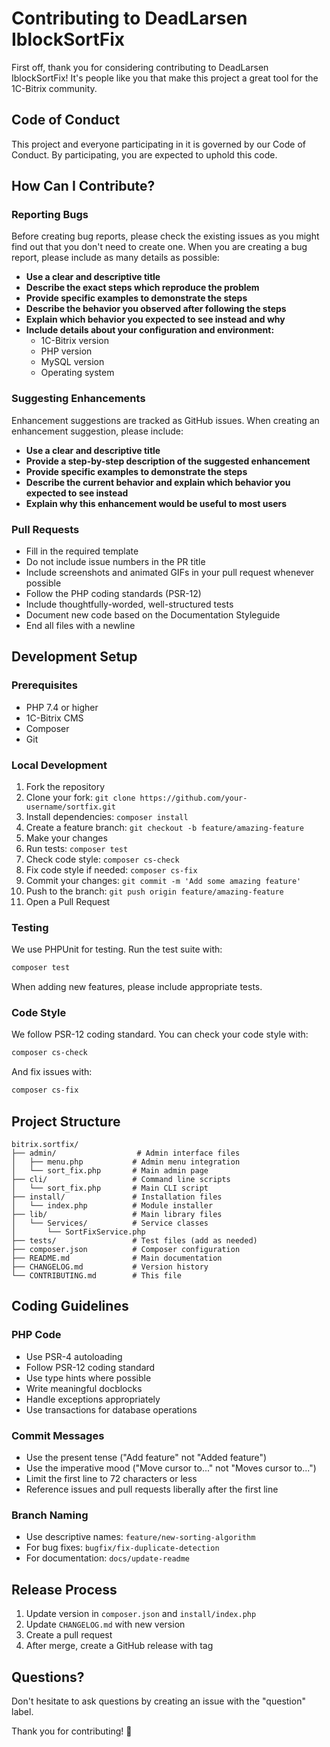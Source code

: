 # Contributing to DeadLarsen IblockSortFix

First off, thank you for considering contributing to DeadLarsen IblockSortFix! It's people like you that make this project a great tool for the 1C-Bitrix community.

## Code of Conduct

This project and everyone participating in it is governed by our Code of Conduct. By participating, you are expected to uphold this code.

## How Can I Contribute?

### Reporting Bugs

Before creating bug reports, please check the existing issues as you might find out that you don't need to create one. When you are creating a bug report, please include as many details as possible:

* **Use a clear and descriptive title**
* **Describe the exact steps which reproduce the problem**
* **Provide specific examples to demonstrate the steps**
* **Describe the behavior you observed after following the steps**
* **Explain which behavior you expected to see instead and why**
* **Include details about your configuration and environment:**
  * 1C-Bitrix version
  * PHP version
  * MySQL version
  * Operating system

### Suggesting Enhancements

Enhancement suggestions are tracked as GitHub issues. When creating an enhancement suggestion, please include:

* **Use a clear and descriptive title**
* **Provide a step-by-step description of the suggested enhancement**
* **Provide specific examples to demonstrate the steps**
* **Describe the current behavior and explain which behavior you expected to see instead**
* **Explain why this enhancement would be useful to most users**

### Pull Requests

* Fill in the required template
* Do not include issue numbers in the PR title
* Include screenshots and animated GIFs in your pull request whenever possible
* Follow the PHP coding standards (PSR-12)
* Include thoughtfully-worded, well-structured tests
* Document new code based on the Documentation Styleguide
* End all files with a newline

## Development Setup

### Prerequisites

* PHP 7.4 or higher
* 1C-Bitrix CMS
* Composer
* Git

### Local Development

1. Fork the repository
2. Clone your fork: `git clone https://github.com/your-username/sortfix.git`
3. Install dependencies: `composer install`
4. Create a feature branch: `git checkout -b feature/amazing-feature`
5. Make your changes
6. Run tests: `composer test`
7. Check code style: `composer cs-check`
8. Fix code style if needed: `composer cs-fix`
9. Commit your changes: `git commit -m 'Add some amazing feature'`
10. Push to the branch: `git push origin feature/amazing-feature`
11. Open a Pull Request

### Testing

We use PHPUnit for testing. Run the test suite with:

```bash
composer test
```

When adding new features, please include appropriate tests.

### Code Style

We follow PSR-12 coding standard. You can check your code style with:

```bash
composer cs-check
```

And fix issues with:

```bash
composer cs-fix
```

## Project Structure

```
bitrix.sortfix/
├── admin/                  # Admin interface files
│   ├── menu.php           # Admin menu integration
│   └── sort_fix.php       # Main admin page
├── cli/                   # Command line scripts
│   └── sort_fix.php       # Main CLI script
├── install/               # Installation files
│   └── index.php          # Module installer
├── lib/                   # Main library files
│   └── Services/          # Service classes
│       └── SortFixService.php
├── tests/                 # Test files (add as needed)
├── composer.json          # Composer configuration
├── README.md              # Main documentation
├── CHANGELOG.md           # Version history
└── CONTRIBUTING.md        # This file
```

## Coding Guidelines

### PHP Code

* Use PSR-4 autoloading
* Follow PSR-12 coding standard
* Use type hints where possible
* Write meaningful docblocks
* Handle exceptions appropriately
* Use transactions for database operations

### Commit Messages

* Use the present tense ("Add feature" not "Added feature")
* Use the imperative mood ("Move cursor to..." not "Moves cursor to...")
* Limit the first line to 72 characters or less
* Reference issues and pull requests liberally after the first line

### Branch Naming

* Use descriptive names: `feature/new-sorting-algorithm`
* For bug fixes: `bugfix/fix-duplicate-detection`
* For documentation: `docs/update-readme`

## Release Process

1. Update version in `composer.json` and `install/index.php`
2. Update `CHANGELOG.md` with new version
3. Create a pull request
4. After merge, create a GitHub release with tag

## Questions?

Don't hesitate to ask questions by creating an issue with the "question" label.

Thank you for contributing! 🎉 